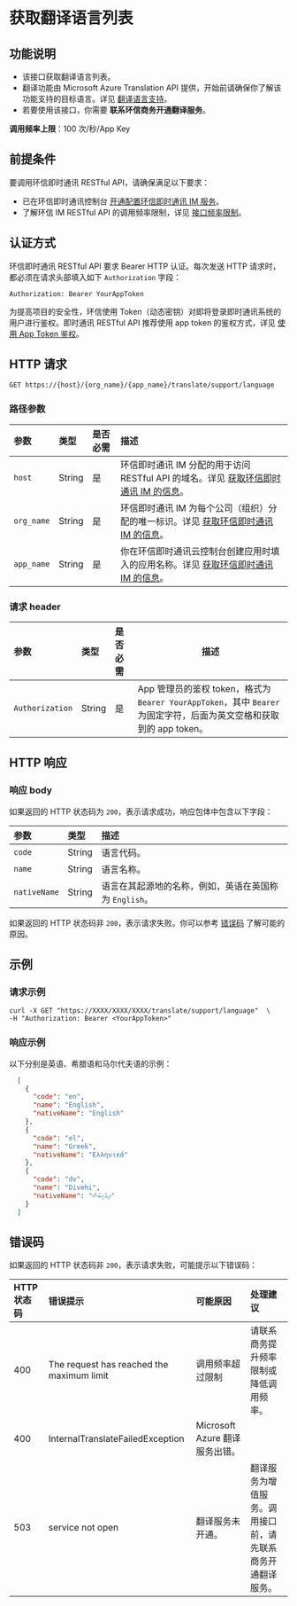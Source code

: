 # 获取翻译语言列表

## 功能说明

- 该接口获取翻译语言列表。
- 翻译功能由 Microsoft Azure Translation API 提供，开始前请确保你了解该功能支持的目标语言。详见 [翻译语言支持](https://learn.microsoft.com/zh-cn/azure/ai-services/translator/language-support)。
- 若要使用该接口，你需要 **联系环信商务开通翻译服务**。

**调用频率上限**：100 次/秒/App Key

## 前提条件

要调用环信即时通讯 RESTful API，请确保满足以下要求：

- 已在环信即时通讯控制台 [开通配置环信即时通讯 IM 服务](enable_and_configure_IM.html)。
- 了解环信 IM RESTful API 的调用频率限制，详见 [接口频率限制](limitationapi.html)。

## 认证方式

环信即时通讯 RESTful API 要求 Bearer HTTP 认证。每次发送 HTTP 请求时，都必须在请求头部填入如下 `Authorization` 字段：

`Authorization: Bearer YourAppToken`

为提高项目的安全性，环信使用 Token（动态密钥）对即将登录即时通讯系统的用户进行鉴权。即时通讯 RESTful API 推荐使用 app token 的鉴权方式，详见 [使用 App Token 鉴权](easemob_app_token.html)。

## HTTP 请求

```http
GET https://{host}/{org_name}/{app_name}/translate/support/language
```

### 路径参数

| 参数       | 类型   | 是否必需 | 描述        |
| :--------- | :----- | :------- | :--------------- |
| `host`     | String | 是       | 环信即时通讯 IM 分配的用于访问 RESTful API 的域名。详见 [获取环信即时通讯 IM 的信息](enable_and_configure_IM.html#获取环信即时通讯-im-的信息)。 |
| `org_name` | String | 是       | 环信即时通讯 IM 为每个公司（组织）分配的唯一标识。详见 [获取环信即时通讯 IM 的信息](enable_and_configure_IM.html#获取环信即时通讯-im-的信息)。  |
| `app_name` | String | 是       | 你在环信即时通讯云控制台创建应用时填入的应用名称。详见 [获取环信即时通讯 IM 的信息](enable_and_configure_IM.html#获取环信即时通讯-im-的信息)。  |

### 请求 header

| 参数            | 类型   | 是否必需 | 描述                 |
| :-------------- | :----- | :------- | --------------------------------- |
| `Authorization` | String | 是       | App 管理员的鉴权 token，格式为 `Bearer YourAppToken`，其中 `Bearer` 为固定字符，后面为英文空格和获取到的 app token。 |

## HTTP 响应

### 响应 body

如果返回的 HTTP 状态码为 `200`，表示请求成功，响应包体中包含以下字段：

| 参数            | 类型   | 描述                 |
| :-------------- | :----- | :------- | 
| `code`  | String | 语言代码。    |
| `name`  | String | 语言名称。 |
| `nativeName`  | String | 语言在其起源地的名称，例如，英语在英国称为 `English`。| 

如果返回的 HTTP 状态码非 `200`，表示请求失败。你可以参考 [错误码](error.html) 了解可能的原因。

## 示例 

### 请求示例 

```shell
curl -X GET "https://XXXX/XXXX/XXXX/translate/support/language"  \
-H "Authorization: Bearer <YourAppToken>" 
```

### 响应示例

以下分别是英语、希腊语和马尔代夫语的示例：

```json
  [
    {
      "code": "en",
      "name": "English",
      "nativeName": "English"
    },
    {
      "code": "el",
      "name": "Greek",
      "nativeName": "Ελληνικά"
    },
    {
      "code": "dv",
      "name": "Divehi",
      "nativeName": "ދިވެހިބަސް"
    }
  ]
```

## 错误码

如果返回的 HTTP 状态码非 `200`，表示请求失败，可能提示以下错误码：

| HTTP 状态码 | 错误提示                  | 可能原因    | 处理建议      |
|:---------|:----------------------|:--------|:----------|
| 400   | The request has reached the maximum limit  | 调用频率超过限制    | 请联系商务提升频率限制或降低调用频率。      |
| 400   | InternalTranslateFailedException                  | Microsoft Azure 翻译服务出错。   |       |
| 503   | service not open                  | 翻译服务未开通。    | 翻译服务为增值服务。调用接口前，请先联系商务开通翻译服务。      |